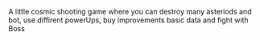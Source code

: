 A little cosmic shooting game where you can destroy many asteriods and bot, use diffirent powerUps, buy improvements basic data and fight with Boss
